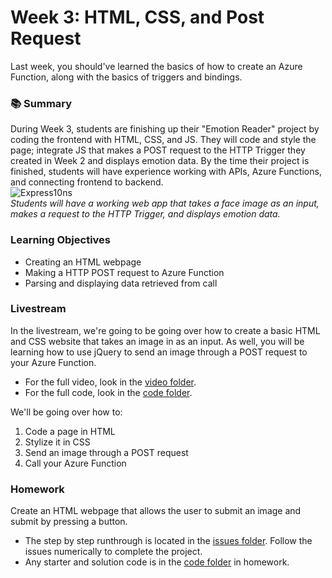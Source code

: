 # Week 3: HTML, CSS, and Post Request

Last week, you should've learned the basics of how to create an Azure Function, along with the basics of triggers and bindings.

### :books: Summary
During Week 3, students are finishing up their "Emotion Reader" project by coding the frontend with HTML, CSS, and JS. They will code and style the page; integrate JS that makes a POST request to the HTTP Trigger they created in Week 2 and displays emotion data. By the time their project is finished, students will have experience working with APIs, Azure Functions, and connecting frontend to backend.<br />
![Express10ns](https://user-images.githubusercontent.com/69332964/102021511-42a84700-3d4e-11eb-9ff5-ddbf467fc768.gif)
<br />*Students will have a working web app that takes a face image as an input, makes a request to the HTTP Trigger, and displays emotion data.*

### Learning Objectives
- Creating an HTML webpage
- Making a HTTP POST request to Azure Function
- Parsing and displaying data retrieved from call


### Livestream
In the livestream, we're going to be going over how to create a basic HTML and CSS website that takes an image in as an input. As well, you will be learning how to use jQuery to send an image through a POST request to your Azure Function.
- For the full video, look in the [video folder](https://github.com/bitprj/Bitcamp-Serverless/blob/master/week3/livestream/loom.md). 
- For the full code, look in the [code folder](https://github.com/bitprj/Bitcamp-Serverless/blob/master/week3/livestream/loom.md).

We'll be going over how to:
1. Code a page in HTML
2. Stylize it in CSS
3. Send an image through a POST request
4. Call your Azure Function


### Homework
Create an HTML webpage that allows the user to submit an image and submit by pressing a button.
- The step by step runthrough is located in the [issues folder](https://github.com/bitprj/Bitcamp-Serverless/blob/master/week3/homework/issues). Follow the issues numerically to complete the project. 
- Any starter and solution code is in the [code folder](https://github.com/bitprj/Bitcamp-Serverless/tree/master/week3/homework/code/solution) in homework.
